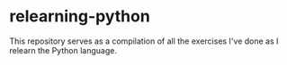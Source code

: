 # relearning-python
This repository serves as a compilation of all the exercises I've done as I relearn the Python language.
